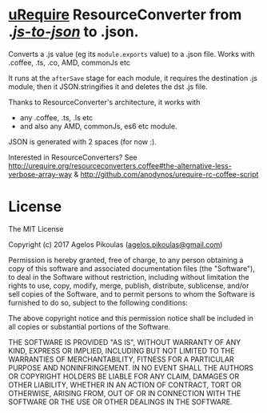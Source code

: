 # [uRequire](http://urequire.org) ResourceConverter from .[*js-to-json*](https://github.com/bevry/js-to-json) to .json.
Converts a .js value (eg its `module.exports` value) to a .json file. Works with .coffee, .ts, .co, AMD, commonJs etc

It runs at the `afterSave` stage for each module, it requires the destination .js module, then it JSON.stringifies it and deletes the dst .js file.

Thanks to ResourceConverter's architecture, it works with 
* any .coffee, .ts, .ls etc 
* and also any AMD, commonJs, es6 etc module.

JSON is generated with 2 spaces (for now :).   
   
Interested in ResourceConverters? See http://urequire.org/resourceconverters.coffee#the-alternative-less-verbose-array-way & http://github.com/anodynos/urequire-rc-coffee-script

# License

The MIT License

Copyright (c) 2017 Agelos Pikoulas (agelos.pikoulas@gmail.com)

Permission is hereby granted, free of charge, to any person
obtaining a copy of this software and associated documentation
files (the "Software"), to deal in the Software without
restriction, including without limitation the rights to use,
copy, modify, merge, publish, distribute, sublicense, and/or sell
copies of the Software, and to permit persons to whom the
Software is furnished to do so, subject to the following
conditions:

The above copyright notice and this permission notice shall be
included in all copies or substantial portions of the Software.

THE SOFTWARE IS PROVIDED "AS IS", WITHOUT WARRANTY OF ANY KIND,
EXPRESS OR IMPLIED, INCLUDING BUT NOT LIMITED TO THE WARRANTIES
OF MERCHANTABILITY, FITNESS FOR A PARTICULAR PURPOSE AND
NONINFRINGEMENT. IN NO EVENT SHALL THE AUTHORS OR COPYRIGHT
HOLDERS BE LIABLE FOR ANY CLAIM, DAMAGES OR OTHER LIABILITY,
WHETHER IN AN ACTION OF CONTRACT, TORT OR OTHERWISE, ARISING
FROM, OUT OF OR IN CONNECTION WITH THE SOFTWARE OR THE USE OR
OTHER DEALINGS IN THE SOFTWARE.
